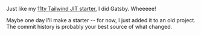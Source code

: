 Just like my [11ty Tailwind JIT starter](https://github.com/kkgthb/11ty-tailwind-jit), I did Gatsby.  Wheeeee!

Maybe one day I'll make a starter -- for now, I just added it to an old project.  The commit history is probably your best source of what changed.
